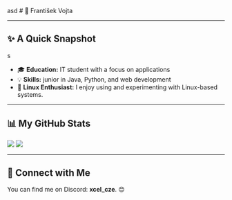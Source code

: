 asd # 👋 František Vojta

---

## ✨ A Quick Snapshot
s
- 🎓 **Education:** IT student with a focus on applications
- 💡 **Skills:** junior in Java, Python, and web development
- 🐧 **Linux Enthusiast:** I enjoy using and experimenting with Linux-based systems.

---

## 📊 My GitHub Stats

<img src="https://github-readme-stats.vercel.app/api/top-langs/?username=frantisek-vojta&langs_count=4&layout=compact&theme=dark&%22%20alt=%22Top%20Languages" />
<img src="https://github-readme-stats.vercel.app/api?username=frantisek-vojta&show=stars,rps,commits&theme=algolia&show_icons=true&hide=issues,contribs"/>

---

## 🤝 Connect with Me

You can find me on Discord: **xcel_cze**. 😊
